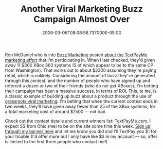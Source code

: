 ﻿---
title: Another Viral Marketing Buzz Campaign Almost Over
date: "2006-03-06T08:08:58.7370000-05:00"
description: Ron McDaniel who is into Buzz Marketing posted [about the
featuredImage: img/15595-featured.png
---

Ron McDaniel who is into [Buzz Marketing](http://buzzoodle.blogspot.com/) posted [about the TextPayMe marketing effort](http://buzzoodle.blogspot.com/2006/03/viral-marketing-effort.html) that I'm participating in. When I last checked, they'd given away 11 $300 XBox 360 systems (5 of which appear to be to the same CP from Washington). That works out to about $3300 assuming they're paying retail, which is unlikely. Considering the amount of buzz they've generated through this contest, and the number of people who have signed up and referred a dozen or two of their friends (who do not get XBoxes), I'm betting their campaign has been a massive success, in terms of ROI. This, to me, is a classic example of building up buzz about a product through the use of [grassroots viral marketing](http://www.wilsonweb.com/wmt5/viral-principles.htm). I'm betting that when the current contest ends in two weeks, they'll have given away fewer than 25 of the XBox systems, for a total marketing cost of around $7500 — not bad.

Check out the contest details and current winners list: [TextPayMe.com](https://www.textpayme.com/us/secure/index.tpm?clref=ZjBjOTRjZTctMGE1Ny00ZmM4LThkOGQtNTA3MDE1ZWMxMjE1). I expect SS from Ohio (me) to be on the site some time this week. [Sign up through my banner here](http://ardalis.com/blogs/ssmith/archive/2006/02/02/TextPayMe_is_The_Next_PayPal.aspx) and let me know you did and I'll TextPay you $1 for your trouble (I'd offer more but I only have like $3 in my account — so, offer is limited to the first three people who contact me!).

